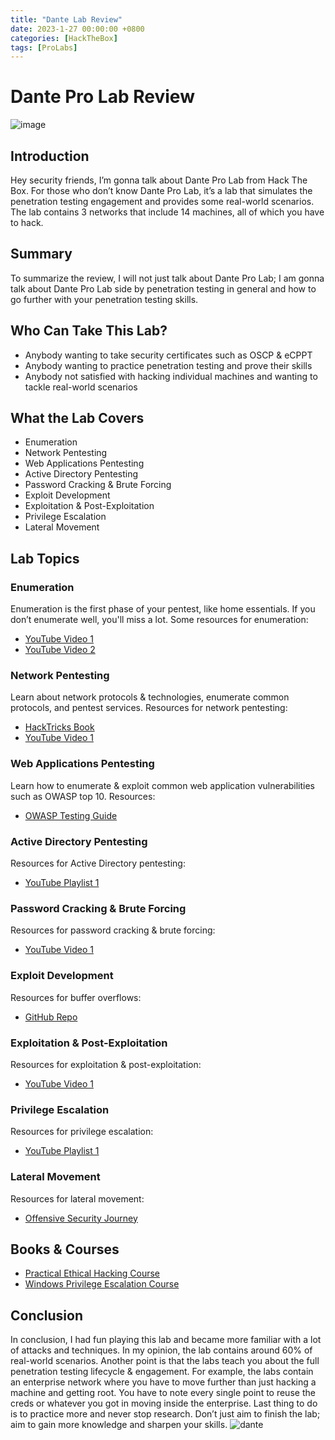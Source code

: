 ```yaml
---
title: "Dante Lab Review"
date: 2023-1-27 00:00:00 +0800
categories: [HackTheBox]
tags: [ProLabs]
---
```

# Dante Pro Lab Review
![image](https://github.com/0xliberta/0xliberta.github.io/assets/154480148/06818c60-d60a-4e0c-92d2-13f51bfadcad)


## Introduction

Hey security friends, I’m gonna talk about Dante Pro Lab from Hack The Box. For those who don’t know Dante Pro Lab, it’s a lab that simulates the penetration testing engagement and provides some real-world scenarios. The lab contains 3 networks that include 14 machines, all of which you have to hack.

## Summary

To summarize the review, I will not just talk about Dante Pro Lab; I am gonna talk about Dante Pro Lab side by penetration testing in general and how to go further with your penetration testing skills.

## Who Can Take This Lab?

- Anybody wanting to take security certificates such as OSCP & eCPPT
- Anybody wanting to practice penetration testing and prove their skills
- Anybody not satisfied with hacking individual machines and wanting to tackle real-world scenarios

## What the Lab Covers

- Enumeration
- Network Pentesting
- Web Applications Pentesting
- Active Directory Pentesting
- Password Cracking & Brute Forcing
- Exploit Development
- Exploitation & Post-Exploitation
- Privilege Escalation
- Lateral Movement

## Lab Topics

### Enumeration

Enumeration is the first phase of your pentest, like home essentials. If you don’t enumerate well, you'll miss a lot. Some resources for enumeration:

- [YouTube Video 1](https://www.youtube.com/watch?v=WvSEkPU1n0I)
- [YouTube Video 2](https://www.youtube.com/watch?v=947o1ySWU2w)

### Network Pentesting

Learn about network protocols & technologies, enumerate common protocols, and pentest services. Resources for network pentesting:

- [HackTricks Book](https://book.hacktricks.xyz/pentesting/pentesting-network)
- [YouTube Video 1](https://www.youtube.com/watch?v=3Kq1MIfTWCE)

### Web Applications Pentesting

Learn how to enumerate & exploit common web application vulnerabilities such as OWASP top 10. Resources:

- [OWASP Testing Guide](https://owasp.org/www-project-web-security-testing-guide/latest/4-Web_Application_Security_Testing/01-Information_Gathering/README)

### Active Directory Pentesting

Resources for Active Directory pentesting:

- [YouTube Playlist 1](https://www.youtube.com/playlist?list=PLAC2CBE898D01029E)

### Password Cracking & Brute Forcing

Resources for password cracking & brute forcing:

- [YouTube Video 1](https://www.youtube.com/watch?v=XjVYl1Ts6XI)

### Exploit Development

Resources for buffer overflows:

- [GitHub Repo](https://github.com/gh0x0st/Buffer_Overflow)

### Exploitation & Post-Exploitation

Resources for exploitation & post-exploitation:

- [YouTube Video 1](https://www.youtube.com/watch?v=IJ4M2DDMjgY)

### Privilege Escalation

Resources for privilege escalation:

- [YouTube Playlist 1](https://www.youtube.com/playlist?list=PLjG9EfEtwbvIrGFTx4XctK8IxkUJkAEqP)

### Lateral Movement

Resources for lateral movement:

- [Offensive Security Journey](https://kjohn333.gitbook.io/offsec-journey/active-directory/lateral-movement)

## Books & Courses

- [Practical Ethical Hacking Course](https://academy.tcm-sec.com/p/practical-ethical-hacking-the-complete-course)
- [Windows Privilege Escalation Course](https://academy.tcm-sec.com/p/windows-privilege-escalation-for-beginners)

## Conclusion

In conclusion, I had fun playing this lab and became more familiar with a lot of attacks and techniques. In my opinion, the lab contains around 60% of real-world scenarios. Another point is that the labs teach you about the full penetration testing lifecycle & engagement. For example, the labs contain an enterprise network where you have to move further than just hacking a machine and getting root. You have to note every single point to reuse the creds or whatever you got in moving inside the enterprise. Last thing to do is to practice more and never stop research. Don’t just aim to finish the lab; aim to gain more knowledge and sharpen your skills.
![dante](https://github.com/0xliberta/0xliberta.github.io/assets/154480148/8cff5959-24cd-4142-b98a-23ffae0a2274)
